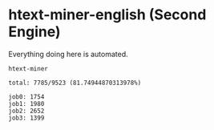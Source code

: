 # htext-miner-english (Second Engine)

Everything doing here is automated.

```
htext-miner

total: 7785/9523 (81.74944870313978%)

job0: 1754
job1: 1980
job2: 2652
job3: 1399
```